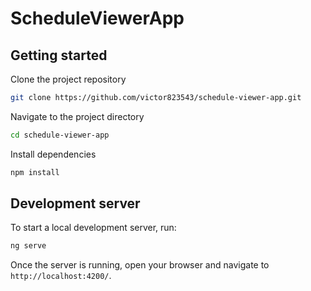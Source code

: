 # ScheduleViewerApp

## Getting started

Clone the project repository

```bash
git clone https://github.com/victor823543/schedule-viewer-app.git
```

Navigate to the project directory

```bash
cd schedule-viewer-app
```

Install dependencies

```bash
npm install
```

## Development server

To start a local development server, run:

```bash
ng serve
```

Once the server is running, open your browser and navigate to `http://localhost:4200/`.

